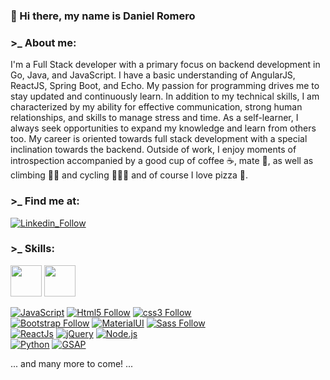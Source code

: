 ### 👋 Hi there, my name is Daniel Romero

<!--
**DanielRomero1040/DanielRomero1040** is a ✨ _special_ ✨ repository because its `README.md` (this file) appears on your GitHub profile.
-->

### >_  About me:

I'm a Full Stack developer with a primary focus on backend development in Go, Java, and JavaScript. I have a basic understanding of AngularJS, ReactJS, Spring Boot, and Echo. My passion for programming drives me to stay updated and continuously learn. In addition to my technical skills, I am characterized by my ability for effective communication, strong human relationships, and skills to manage stress and time. As a self-learner, I always seek opportunities to expand my knowledge and learn from others too. My career is oriented towards full stack development with a special inclination towards the backend. Outside of work, I enjoy moments of introspection accompanied by a good cup of coffee ☕, mate 🧉, as well as climbing 🧗🏼 and cycling 🚴🏼‍♂️ and of course I love pizza 🍕.

### >_ Find me at:
[![Linkedin_Follow](https://img.shields.io/badge/LinkedIn-0077B5?style=for-the-badge&logo=linkedin&logoColor=white&labelColor=101010)](https://www.linkedin.com/in/daniel-romero-garnica/)

### >_ Skills:
<img src="https://cdn.jsdelivr.net/npm/programming-languages-logos/src/java/java.png" height="50"> <img src="https://cdn.jsdelivr.net/npm/programming-languages-logos/src/go/go.png" height="50">
</br>

[![JavaScript](https://img.shields.io/badge/JavaScript-F7DF1E?style=for-the-badge&logo=javascript&logoColor=white&labelColor=101010)](#)
[![Html5 Follow](https://img.shields.io/badge/HTML5-E34F26?style=for-the-badge&logo=html5&logoColor=white&labelColor=101010)](#)
[![css3 Follow](https://img.shields.io/badge/CSS3-1572B6?style=for-the-badge&logo=css3&logoColor=white&labelColor=101010)](#)
</br>
[![Bootstrap Follow](https://img.shields.io/badge/Bootstrap-563D7C?style=for-the-badge&logo=bootstrap&logoColor=white&labelColor=101010)](#)
[![MaterialUI](https://img.shields.io/badge/Material.UI-1572B6?style=for-the-badge&logo=materialui&logoColor=white&labelColor=101010)](#)
[![Sass Follow](https://img.shields.io/badge/Sass-bf4080?style=for-the-badge&logo=sass&logoColor=white&labelColor=101010)](#)
</br>
[![ReactJs](https://img.shields.io/badge/React.Js-1572B6?style=for-the-badge&logo=react&logoColor=white&labelColor=101010)](#)
[![jQuery](https://img.shields.io/badge/jQuery-1572B6?style=for-the-badge&logo=jquery&logoColor=white&labelColor=101010)](#)
[![Node.js](https://img.shields.io/badge/node.js-68a063?style=for-the-badge&logo=node.js&logoColor=white&labelColor=101010)](#)
</br>
[![Python](https://img.shields.io/badge/Python-F7DF1E?style=for-the-badge&logo=python&logoColor=white&labelColor=101010)](#)
[![GSAP](https://img.shields.io/badge/GSAP-68a063?style=for-the-badge&logo=gsap&logoColor=white&labelColor=101010)](#)
</br>


... and many more to come! ...
